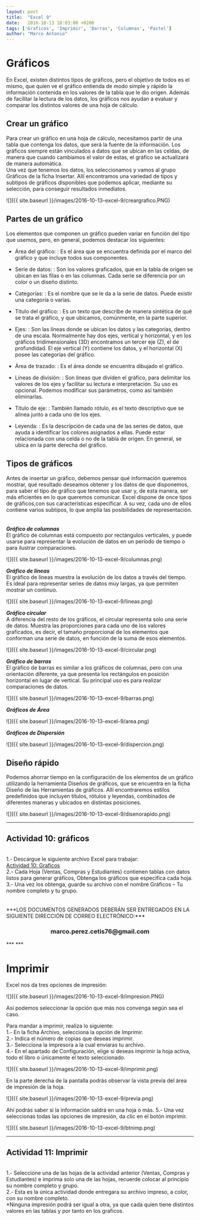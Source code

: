 ```yaml
---
layout: post
title:  "Excel 9"
date:   2016-10-13 18:03:00 +0200
tags: ['Graficos', 'Imprimir', 'Barras', 'Columnas', 'Pastel']
author: "Marco Antonio"
---
```

# Gráficos

En Excel, existen distintos tipos de gráficos, pero el objetivo de todos es el mismo, que quien ve el gráfico entienda de modo simple y rápido la información contenida en los valores de la tabla que le dio origen. Además de facilitar la lectura de los datos, los gráficos nos ayudan a evaluar y comparar los distintos valores de una hoja de cálculo.

## Crear un gráfico 

Para crear un gráfico en una hoja de cálculo, necesitamos partir de una tabla que contenga los datos, que será la fuente de la información. Los gráficos siempre están vinculados a datos que se ubican en las celdas, de manera que cuando cambiamos el valor de estas, el gráfico se actualizará de manera automática. <br>
Una vez que tenemos los datos, los seleccionamos y vamos al grupo Gráficos de la ficha Insertar. Allí encontramos una variedad de tipos y subtipos de gráficos disponibles que podemos aplicar, mediante su selección, para conseguir resultados inmediatos.

![]({{ site.baseurl }}/images/2016-10-13-excel-9/creargrafico.PNG)

## Partes de un gráfico 
Los elementos que componen un gráfico pueden variar en función del tipo que usemos, pero, en general, podemos destacar los siguientes: 

* Área del gráfico:
 : Es el área que se encuentra definida por el marco del gráfico y que incluye todos sus componentes.

* Serie de datos:
 : Son los valores graficados, que en la tabla de origen se ubican en las filas o en las columnas. Cada serie se diferencia por un color o un diseño distinto. 

* Categorías:
 : Es el nombre que se le da a la serie de datos. Puede existir una categoría o varias.

* Título del gráfico:
 : Es un texto que describe de manera sintética de qué se trata el gráfico, y que ubicamos, comúnmente, en la parte superior. 

* Ejes:
 : Son las líneas donde se ubican los datos y las categorías, dentro de una escala. Normalmente hay dos ejes, vertical y horizontal, y en los gráficos tridimensionales (3D) encontramos un tercer eje (Z), el de profundidad. El eje vertical (Y) contiene los datos, y el horizontal (X) posee las categorías del gráfico. 

* Área de trazado:
 : Es el área donde se encuentra dibujado el gráfico. 

* Líneas de división:
 : Son líneas que dividen el gráfico, para delimitar los valores de los ejes y facilitar su lectura e interpretación. Su uso es opcional. Podemos modificar sus parámetros, como así también eliminarlas. 

* Título de eje:
 : También llamado rótulo, es el texto descriptivo que se alinea junto a cada uno de los ejes.

* Leyenda:
 : Es la descripción de cada una de las series de datos, que ayuda a identificar los colores asignados a ellas. Puede estar relacionada con una celda o no de la tabla de origen. En general, se ubica en la parte derecha del gráfico. 

## Tipos de gráficos

Antes de insertar un gráfico, debemos pensar qué información queremos mostrar, qué resultado deseamos obtener y los datos de que disponemos, para saber el tipo de gráfico que tenemos que usar y, de esta manera, ser más eficientes en lo que queremos comunicar. Excel dispone de once tipos de gráficos,con sus características especificar. A su vez, cada uno de ellos contiene varios subtipos, lo que amplía las posibilidades de representación. <br>  
<br>
***Gráfico de columnas*** <br>
El gráfico de columnas está compuesto por rectángulos verticales, y puede usarse para representar la evolución de datos en un período de tiempo o para ilustrar comparaciones.

![]({{ site.baseurl }}/images/2016-10-13-excel-9/columnas.png)


***Gráfico de líneas*** <br>
El gráfico de líneas muestra la evolución de los datos a través del tiempo. Es ideal para representar series de datos muy largas, ya que permiten mostrar un continuo.

![]({{ site.baseurl }}/images/2016-10-13-excel-9/lineas.png)

***Gráfico circular*** <br>
A diferencia del resto de los gráficos, el circular representa solo una serie de datos. Muestra las proporciones para cada uno de los valores graficados, es decir, el tamaño proporcional de los elementos que conforman una serie de datos, en función de la suma de esos elementos.

![]({{ site.baseurl }}/images/2016-10-13-excel-9/circular.png)


***Gráfico de barras*** <br>
El gráfico de barras es similar a los gráficos de columnas, pero con una orientación diferente, ya que presenta los rectángulos en posición horizontal en lugar de vertical. Su principal uso es para realizar comparaciones de datos.

![]({{ site.baseurl }}/images/2016-10-13-excel-9/barras.png)

***Gráficos de Área*** <br>

![]({{ site.baseurl }}/images/2016-10-13-excel-9/area.png)

***Gráficos de Dispersión*** <br>

![]({{ site.baseurl }}/images/2016-10-13-excel-9/dispercion.png)

 
## Diseño rápido 
Podemos ahorrar tiempo en la configuración de los elementos de un gráfico utilizando la herramienta Diseños de gráficos, que se encuentra en la ficha Diseño de las Herramientas de gráficos. Allí encontraremos estilos predefinidos que incluyen títulos, rótulos y leyendas, combinados de diferentes maneras y ubicados en distintas posiciones.

![]({{ site.baseurl }}/images/2016-10-13-excel-9/disenorapido.png)
 
***
## Actividad 10: gráficos 
<br>
1.- Descargue le siguiente archivo Excel para trabajar: <br>    
<a target="_blank" href="https://github.com/marcoC76/marcoc76.github.io/raw/master/pdf/Actividad%2011.xlsx">Actividad 10: Graficos</a> <br>
2.- Cada Hoja (Ventas, Compras y Estudiantes) contienen tablas con datos listos para generar gráficos, Obtenga los gráficos que especifica cada hoja. <br>
3.- Una vez los obtenga, guarde su archivo con el nombre Gráficos – Tu nombre completo y tu grupo. <br>
<br><br>
***LOS DOCUMENTOS GENERADOS DEBERÁN SER ENTREGADOS EN LA SIGUIENTE DIRECCIÓN DE CORREO ELECTRÓNICO:*** <br>
<center>
<h3>marco.perez.cetis76@gmail.com</h3>
</center>
***
***

# Imprimir
Excel nos da tres opciones de impresión:

![]({{ site.baseurl }}/images/2016-10-13-excel-9/impresion.PNG)

Así podemos seleccionar la opción que más nos convenga según sea el caso.

Para mandar a imprimir, realiza lo siguiente: <br>
1.- En la ficha Archivo, selecciona la opción de Imprimir.<br>
2.- Indica el número de copias que deseas imprimir.<br>
3.- Selecciona la impresora a la cual enviaras tu archivo. <br>
4.- En el apartado de Configuración, elige si deseas imprimir la hoja activa, todo el libro o únicamente el texto seleccionado. <br>

![]({{ site.baseurl }}/images/2016-10-13-excel-9/imprimir.png)

En la parte derecha de la pantalla podrás observar la vista previa del área de impresión de la hoja.

![]({{ site.baseurl }}/images/2016-10-13-excel-9/previa.png)


Ahí podrás saber si la información saldrá en una hoja o más.
5.- Una vez seleccionas todas las opciones de impresión, da clic en el botón imprimir.

![]({{ site.baseurl }}/images/2016-10-13-excel-9/btnimp.png)

***
## Actividad 11: Imprimir 
<br>
1.- Seleccione una de las hojas de la actividad anterior (Ventas, Compras y Estudiantes) e imprima solo una de las hojas, recuerde colocar al principio su nombre completo y grupo. <br>    
2.- Esta es la única actividad donde entregara su archivo impreso, a color, con su nombre completo. <br>
*Ninguna impresión podrá ser igual a otra, ya que cada quien tiene distintos valores en las tablas y por tanto en los graficos. <br>
